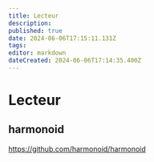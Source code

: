 ```yaml
---
title: Lecteur
description: 
published: true
date: 2024-06-06T17:15:11.131Z
tags: 
editor: markdown
dateCreated: 2024-06-06T17:14:35.400Z
---
```


# Lecteur

## harmonoid

<https://github.com/harmonoid/harmonoid>
